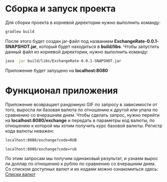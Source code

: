 # Сборка и запуск проекта
Для сборки проекта в корневой директории нужно выполнить команду: 
```sh
gradlew build
```
После этого будет создан jar-файл под названием **ExchangeRate-0.0.1-SNAPSHOT.jar**, который
будет находиться в **build/libs**. Чтобы запустить данный файл из корневой директории, нужно выполнить команду:
```sh
java -jar build/libs/ExchangeRate-0.0.1-SNAPSHOT.jar
```
Приложение будет запущено на **localhost:8080**
# Функционал приложения
Приложение возвращает рандомную GIF по запросу в зависимости от того, выросла ли базовая валюта по отношению к другой или упала по сравнению со вчерашним днем.
Чтобы сделать запрос, нужно перейти на
**localhost:8080/exchange** и передать в параметры код валюты, по отношению к которой мы хотим получить курс базовой валюты. Регистр кода валюты неважен:
```sh
localhost:8080/exchange?code=RUB
```
```sh
localhost:8080/exchange?code=rub
```
По этим запросам мы получим одинаковый результат, и узнаем вырос ли доллар по отношению к рублю по сравнению со вчерашним днем.
Со списком доступных валют и их кодами можно ознакомиться здесь: [Списки валют](https://openexchangerates.org/api/currencies.json)
